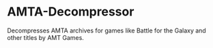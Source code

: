 # AMTA-Decompressor
Decompresses AMTA archives for games like Battle for the Galaxy and other titles by AMT Games.
